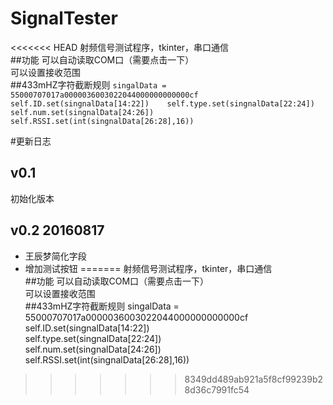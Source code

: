 # SignalTester
<<<<<<< HEAD
射频信号测试程序，tkinter，串口通信   
##功能
可以自动读取COM口（需要点击一下）   
可以设置接收范围   
##433mHZ字符截断规则
	```
	singalData = 55000707017a0000036003022044000000000000cf  
	self.ID.set(singnalData[14:22])   
	self.type.set(singnalData[22:24])   
	self.num.set(singnalData[24:26])   
	self.RSSI.set(int(singnalData[26:28],16)) 
	``` 

#更新日志
## v0.1
初始化版本
## v0.2 20160817
* 王辰梦简化字段
* 增加测试按钮
=======
射频信号测试程序，tkinter，串口通信  
##功能
可以自动读取COM口（需要点击一下）   
可以设置接收范围     
##433mHZ字符截断规则
singalData = 55000707017a0000036003022044000000000000cf   
self.ID.set(singnalData[14:22])   
self.type.set(singnalData[22:24])   
self.num.set(singnalData[24:26])  
self.RSSI.set(int(singnalData[26:28],16))  
>>>>>>> 8349dd489ab921a5f8cf99239b28d36c7991fc54
